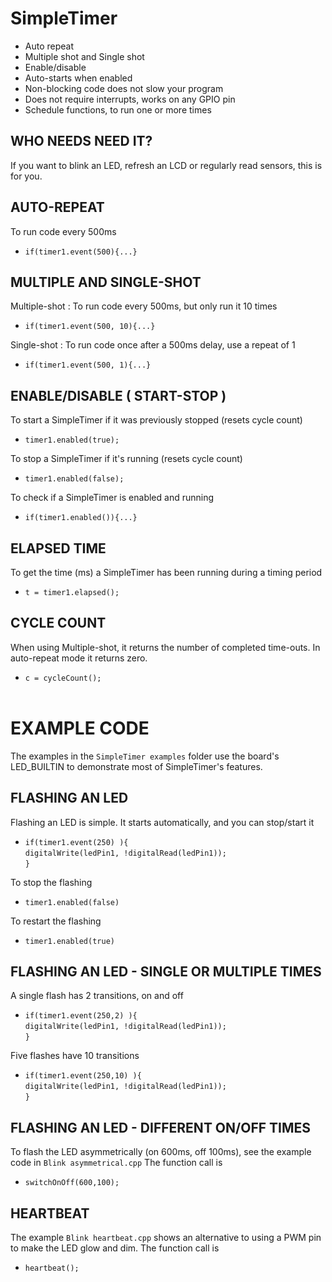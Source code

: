 # SimpleTimer

* Auto repeat
* Multiple shot and Single shot
* Enable/disable
* Auto-starts when enabled
* Non-blocking code does not slow your program
* Does not require interrupts, works on any GPIO pin
* Schedule functions, to  run one or more times
## WHO NEEDS NEED IT?
If you want to blink an LED, refresh an LCD or regularly read sensors, this is for you.
## AUTO-REPEAT<br>
To run code every 500ms<br>
* `if(timer1.event(500){...}`<br>
## MULTIPLE AND SINGLE-SHOT
Multiple-shot : To run code every 500ms, but only run it 10 times<br>
* `if(timer1.event(500, 10){...}`

Single-shot : To run code once after a 500ms delay, use a repeat of 1<br>
* `if(timer1.event(500, 1){...}`<br>

## ENABLE/DISABLE ( START-STOP )
To start a SimpleTimer if it was previously stopped (resets cycle count)<br>
* `timer1.enabled(true);`<br>

To stop a SimpleTimer if it's running (resets cycle count)<br>
* `timer1.enabled(false);`

To check if a SimpleTimer is enabled and running<br>
* `if(timer1.enabled()){...}`<br>
## ELAPSED TIME
To get the time (ms) a SimpleTimer has been running during a timing period

* `t = timer1.elapsed();`<br>
## CYCLE COUNT
When using Multiple-shot, it returns the number of completed time-outs. In auto-repeat mode it returns zero.
* `c = cycleCount();`<br><br>
# EXAMPLE CODE
The examples in the `SimpleTimer examples` folder use the board's LED_BUILTIN to demonstrate most of SimpleTimer's features.
## FLASHING AN LED
Flashing an LED is simple. It starts automatically, and you can stop/start it<br>
* `if(timer1.event(250) ){`<br>
`digitalWrite(ledPin1, !digitalRead(ledPin1));`<br>
`}`<br>

To stop the flashing
* `timer1.enabled(false)`

To restart the flashing
* `timer1.enabled(true)`

## FLASHING AN LED - SINGLE OR MULTIPLE TIMES
A single flash has 2 transitions, on and off<br>
* `if(timer1.event(250,2) ){`<br>
`digitalWrite(ledPin1, !digitalRead(ledPin1));`<br>
`}`

Five flashes have 10 transitions<br>
* `if(timer1.event(250,10) ){`<br>
`digitalWrite(ledPin1, !digitalRead(ledPin1));`<br>
`}`<br>

## FLASHING AN LED - DIFFERENT ON/OFF TIMES
To flash the LED asymmetrically (on 600ms, off 100ms), see the example code in `Blink asymmetrical.cpp` The function call is 
* `switchOnOff(600,100);`
## HEARTBEAT
The example `Blink heartbeat.cpp` shows an alternative to using a PWM pin to make the LED glow and dim. The function call is<br>
 * `heartbeat();`